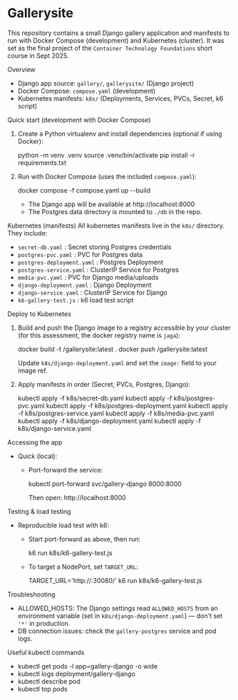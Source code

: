 # Gallerysite

This repository contains a small Django gallery application and manifests to run with Docker Compose (development) and Kubernetes (cluster).  It was set as the final project of the `Container Technology Foundations` short course in Sept 2025.

Overview
- Django app source: `gallery/`, `gallerysite/` (Django project)
- Docker Compose: `compose.yaml` (development)
- Kubernetes manifests: `k8s/` (Deployments, Services, PVCs, Secret, k6 script)

Quick start (development with Docker Compose)
1. Create a Python virtualenv and install dependencies (optional if using Docker):

	python -m venv .venv
	source .venv/bin/activate
	pip install -r requirements.txt

2. Run with Docker Compose (uses the included `compose.yaml`):

	docker compose -f compose.yaml up --build

	- The Django app will be available at http://localhost:8000
	- The Postgres data directory is mounted to `./db` in the repo.

Kubernetes (manifests)
All kubernetes manifests live in the `k8s/` directory. They include:

- `secret-db.yaml`         : Secret storing Postgres credentials
- `postgres-pvc.yaml`      : PVC for Postgres data
- `postgres-deployment.yaml` : Postgres Deployment
- `postgres-service.yaml`  : ClusterIP Service for Postgres
- `media-pvc.yaml`         : PVC for Django media/uploads
- `django-deployment.yaml` : Django Deployment
- `django-service.yaml`    : ClusterIP Service for Django
- `k6-gallery-test.js`     : k6 load test script

Deploy to Kubernetes
1. Build and push the Django image to a registry accessible by your cluster (for this assessment, the docker registry name is `jaga`):

	docker build -t <your-registry>/gallerysite:latest .
	docker push <your-registry>/gallerysite:latest

	Update `k8s/django-deployment.yaml` and set the `image:` field to your image ref.

2. Apply manifests in order (Secret, PVCs, Postgres, Django):

	kubectl apply -f k8s/secret-db.yaml
	kubectl apply -f k8s/postgres-pvc.yaml
	kubectl apply -f k8s/postgres-deployment.yaml
	kubectl apply -f k8s/postgres-service.yaml
	kubectl apply -f k8s/media-pvc.yaml
	kubectl apply -f k8s/django-deployment.yaml
	kubectl apply -f k8s/django-service.yaml

Accessing the app
- Quick (local):
  - Port-forward the service:

	 kubectl port-forward svc/gallery-django 8000:8000

	 Then open: http://localhost:8000


Testing & load testing
- Reproducible load test with k6:
  - Start port-forward as above, then run:

	 k6 run k8s/k6-gallery-test.js

  - To target a NodePort, set `TARGET_URL`:

	 TARGET_URL='http://<node-ip>:30080/' k6 run k8s/k6-gallery-test.js


Troubleshooting
- ALLOWED_HOSTS: The Django settings read `ALLOWED_HOSTS` from an environment variable (set in `k8s/django-deployment.yaml`) — don't set `'*'` in production.
- DB connection issues: check the `gallery-postgres` service and pod logs.

Useful kubectl commands
- kubectl get pods -l app=gallery-django -o wide
- kubectl logs deployment/gallery-django
- kubectl describe pod <pod-name>
- kubectl top pods


